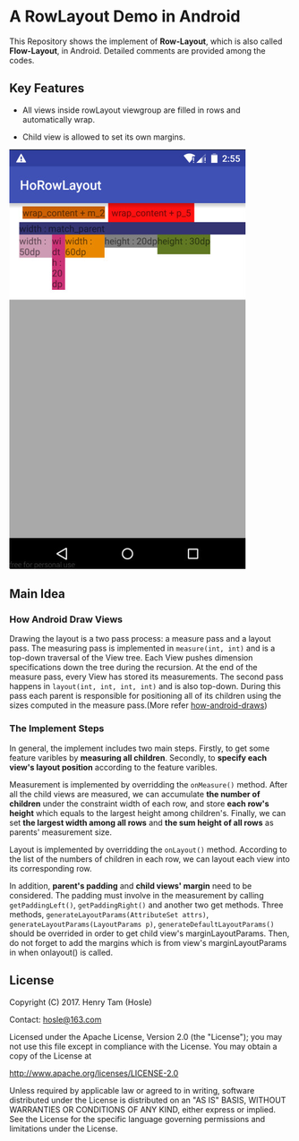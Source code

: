 # A RowLayout Demo in Android

This Repository shows the implement of **Row-Layout**, which is also called **Flow-Layout**, in Android. Detailed comments are provided among the codes. 

## Key Features
* All views inside rowLayout viewgroup are filled in rows and automatically wrap. 

* Child view is allowed to set its own margins. 


![Editor preferences pane](./resPic/Figure1_750.jpg)


## Main Idea

### How Android Draw Views
Drawing the layout is a two pass process: a measure pass and a layout pass. The measuring pass is implemented in ``measure(int, int)`` and is a top-down traversal of the View tree. Each View pushes dimension specifications down the tree during the recursion. At the end of the measure pass, every View has stored its measurements. The second pass happens in ``layout(int, int, int, int)`` and is also top-down. During this pass each parent is responsible for positioning all of its children using the sizes computed in the measure pass.(More refer [how-android-draws](https://developer.android.com/guide/topics/ui/how-android-draws.html))

### The Implement Steps
In general, the implement includes two main steps. Firstly, to get some feature varibles by **measuring all children**. Secondly, to **specify each view's layout position** according to the feature varibles.  

Measurement is implemented by overridding the ``onMeasure()`` method. After all the child views are measured, we can accumulate **the number of children** under the constraint width of each row, and store **each row's height** which equals to the largest height among children's. Finally, we can set **the largest width among all rows** and **the sum height of all rows** as parents' measurement size. 

Layout is implemented by overridding the ``onLayout()`` method. According to the list of the numbers of children in each row, we can layout each view into its corresponding row. 

In addition, **parent's padding** and **child views' margin** need to be considered. The padding must involve in the measurement by calling ``getPaddingLeft()``, ``getPaddingRight()`` and another two get methods. Three methods, ``generateLayoutParams(AttributeSet attrs)``, ``generateLayoutParams(LayoutParams p)``, ``generateDefaultLayoutParams()`` should be overrided in order to get child view's marginLayoutParams. Then, do not forget to add the margins which is from view's marginLayoutParams in when onlayout() is called. 

## License


Copyright (C) 2017. Henry Tam (Hosle) 

Contact: hosle@163.com

Licensed under the Apache License, Version 2.0 (the "License");
you may not use this file except in compliance with the License.
You may obtain a copy of the License at

http://www.apache.org/licenses/LICENSE-2.0

Unless required by applicable law or agreed to in writing, software distributed under the License is distributed on an "AS IS" BASIS, WITHOUT WARRANTIES OR CONDITIONS OF ANY KIND, either express or implied.
See the License for the specific language governing permissions and limitations under the License.






